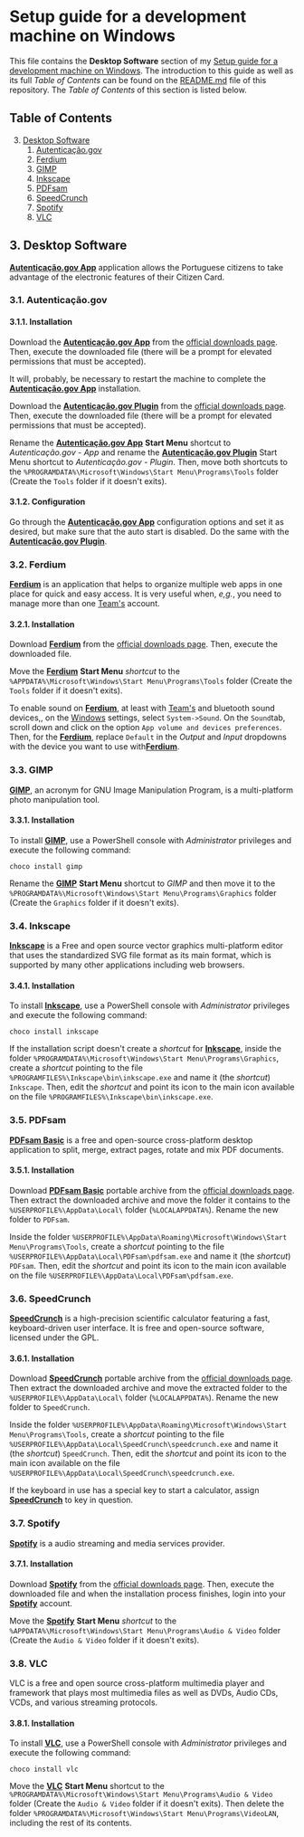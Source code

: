 # Setup guide for a development machine on Windows

This file contains the **Desktop Software** section of my [Setup guide for a development machine on Windows](https://github.com/EnduranceCode/windows-development-machine). The introduction to this guide as well as its full *Table of Contents* can be found on the [README.md](./README.md) file of this repository. The *Table of Contents* of this section is listed below.

## Table of Contents

3. [Desktop Software](#3-desktop-software)
    1. [Autenticação.gov](#31-autenticaçãogov)
    2. [Ferdium](#32-ferdium)
    3. [GIMP](#33-gimp)
    4. [Inkscape](#34-inkscape)
    5. [PDFsam](#35-pdfsam)
    6. [SpeedCrunch](#36-speedcrunch)
    7. [Spotify](#37-spotify)
    8. [VLC](#38-vlc)

## 3. Desktop Software

[**Autenticação.gov App**](https://www.autenticacao.gov.pt/) application allows the Portuguese citizens to take advantage of the electronic features of their Citizen Card.

### 3.1. Autenticação.gov

#### 3.1.1. Installation

Download the [**Autenticação.gov App**](https://www.autenticacao.gov.pt/) from the [official downloads page](https://www.autenticacao.gov.pt/web/guest/cc-aplicacao).
Then, execute the downloaded file (there will be a prompt for elevated permissions that must be accepted).

It will, probably, be necessary to restart the machine to complete the [**Autenticação.gov App**](https://www.autenticacao.gov.pt/) installation.

Download the [**Autenticação.gov Plugin**](https://autenticacao.gov.pt/fa/ajuda/autenticacaogovpt.aspx) from the [official downloads page](https://autenticacao.gov.pt/fa/ajuda/autenticacaogovpt.aspx). Then, execute the downloaded file (there will be a prompt for elevated permissions that must be accepted).

Rename the [**Autenticação.gov App**](https://www.autenticacao.gov.pt/) **Start Menu** shortcut to *Autenticação.gov - App* and rename the [**Autenticação.gov Plugin**](https://www.autenticacao.gov.pt/) Start Menu shortcut to *Autenticação.gov - Plugin*. Then, move both shortcuts to the `%PROGRAMDATA%\Microsoft\Windows\Start Menu\Programs\Tools` folder (Create the `Tools` folder if it doesn't exits).

#### 3.1.2. Configuration

Go through the [**Autenticação.gov App**](https://www.autenticacao.gov.pt/) configuration options and set it as desired, but make sure that the auto start is disabled. Do the same with the [**Autenticação.gov Plugin**](https://autenticacao.gov.pt/fa/ajuda/autenticacaogovpt.aspx).

### 3.2. Ferdium

[**Ferdium**](https://ferdium.org/) is an application that helps to organize multiple web apps in one place for quick and easy access. It is very useful when, *e,g.*, you need to manage more than one [Team's](https://www.microsoft.com/microsoft-teams/group-chat-software/) account.

#### 3.2.1. Installation

Download [**Ferdium**](https://ferdium.org/) from the [official downloads page](https://ferdium.org/download). Then, execute the downloaded file.

Move the [**Ferdium**](https://ferdium.org/) **Start Menu** *shortcut* to the `%APPDATA%\Microsoft\Windows\Start Menu\Programs\Tools` folder (Create the `Tools` folder if it doesn't exits).

To enable sound on [**Ferdium**](https://ferdium.org/), at least with [Team's](https://www.microsoft.com/microsoft-teams/group-chat-software/) and bluetooth sound devices,, on the [Windows](https://www.microsoft.com/en-us/windows) settings, select `System->Sound`. On the `Sound`tab, scroll down and click on the option `App volume and devices preferences`. Then, for the [**Ferdium**](https://ferdium.org/), replace `Default` in the *Output* and *Input* dropdowns with the device you want to use with[**Ferdium**](https://ferdium.org/).

### 3.3. GIMP

[**GIMP**](https://www.gimp.org/), an acronym for GNU Image Manipulation Program, is a multi-platform photo manipulation tool.

#### 3.3.1. Installation

To install [**GIMP**](https://www.gimp.org/), use a PowerShell console with *Administrator* privileges and execute the following command:

    choco install gimp

Rename the [**GIMP**](https://www.gimp.org/) **Start Menu** shortcut to *GIMP* and then move it to the `%PROGRAMDATA%\Microsoft\Windows\Start Menu\Programs\Graphics` folder (Create the `Graphics` folder if it doesn't exits).

### 3.4. Inkscape

[**Inkscape**](https://inkscape.org/) is a Free and open source vector graphics multi-platform editor that uses the standardized SVG file format as its main format, which is supported by many other applications including web browsers.

#### 3.4.1. Installation

To install [**Inkscape**](https://inkscape.org/), use a PowerShell console with *Administrator* privileges and execute the following command:

    choco install inkscape

If the installation script doesn't create a *shortcut* for [**Inkscape**](https://inkscape.org/), inside the folder `%PROGRAMDATA%\Microsoft\Windows\Start Menu\Programs\Graphics`, create a *shortcut* pointing to the file `%PROGRAMFILES%\Inkscape\bin\inkscape.exe` and name it (the *shortcut*) `Inkscape`. Then, edit the *shortcut* and point its icon to the main icon available on the file `%PROGRAMFILES%\Inkscape\bin\inkscape.exe`.

### 3.5. PDFsam

[**PDFsam Basic**](https://pdfsam.org/pdfsam-basic/) is a free and open-source cross-platform desktop application to split, merge, extract pages, rotate and mix PDF documents.

#### 3.5.1. Installation

Download [**PDFsam Basic**](https://pdfsam.org/pdfsam-basic/) portable archive from the [official downloads page](https://pdfsam.org/download-pdfsam-basic/). Then extract the downloaded archive and move the folder it contains to the `%USERPROFILE%\AppData\Local\` folder (`%LOCALAPPDATA%`). Rename the new folder to `PDFsam`.

Inside the folder `%USERPROFILE%\AppData\Roaming\Microsoft\Windows\Start Menu\Programs\Tools`, create a *shortcut* pointing to the file `%USERPROFILE%\AppData\Local\PDFsam\pdfsam.exe` and name it (the *shortcut*) `PDFsam`. Then, edit the *shortcut* and point its icon to the main icon available on the file `%USERPROFILE%\AppData\Local\PDFsam\pdfsam.exe`.

### 3.6. SpeedCrunch

[**SpeedCrunch**](http://www.speedcrunch.org) is a high-precision scientific calculator featuring a fast, keyboard-driven user interface. It is free and open-source software, licensed under the GPL.

#### 3.6.1. Installation

Download [**SpeedCrunch**](http://www.speedcrunch.org) portable archive from the [official downloads page](https://heldercorreia.bitbucket.io/speedcrunch/download.html). Then extract the downloaded archive and move the extracted folder to the `%USERPROFILE%\AppData\Local\` folder (`%LOCALAPPDATA%`). Rename the new folder to `SpeedCrunch`.

Inside the folder `%USERPROFILE%\AppData\Roaming\Microsoft\Windows\Start Menu\Programs\Tools`, create a *shortcut* pointing to the file `%USERPROFILE%\AppData\Local\SpeedCrunch\speedcrunch.exe` and name it (the *shortcut*) `SpeedCrunch`. Then, edit the *shortcut* and point its icon to the main icon available on the file `%USERPROFILE%\AppData\Local\SpeedCrunch\speedcrunch.exe`.

If the keyboard in use has a special key to start a calculator, assign [**SpeedCrunch**](http://www.speedcrunch.org) to key in question.

### 3.7. Spotify

[**Spotify**](https://www.spotify.com/) is a audio streaming and media services provider.

#### 3.7.1. Installation

Download [**Spotify**](https://www.spotify.com/) from the [official downloads page](https://www.spotify.com/us/download/windows/). Then, execute the downloaded file and when the installation process finishes, login into your [**Spotify**](https://www.spotify.com/) account.

Move the [**Spotify**](https://www.spotify.com/) **Start Menu** *shortcut* to the `%APPDATA%\Microsoft\Windows\Start Menu\Programs\Audio & Video` folder (Create the `Audio & Video` folder if it doesn't exits).

### 3.8. VLC

VLC is a free and open source cross-platform multimedia player and framework that plays most multimedia files as well as DVDs, Audio CDs, VCDs, and various streaming protocols.

#### 3.8.1. Installation

To install [**VLC**](https://www.videolan.org/), use a PowerShell console with *Administrator* privileges and execute the following command:

    choco install vlc

Move the [**VLC**](https://www.videolan.org/) **Start Menu** shortcut to the `%PROGRAMDATA%\Microsoft\Windows\Start Menu\Programs\Audio & Video` folder (Create the `Audio & Video` folder if it doesn't exits). Then delete the folder `%PROGRAMDATA%\Microsoft\Windows\Start Menu\Programs\VideoLAN`, including the rest of its contents.
